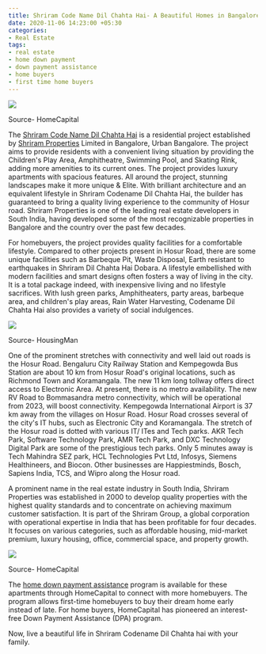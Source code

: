 ```yaml
---
title: Shriram Code Name Dil Chahta Hai- A Beautiful Homes in Bangalore
date: 2020-11-06 14:23:00 +05:30
categories:
- Real Estate
tags:
- real estate
- home down payment
- down payment assistance
- home buyers
- first time home buyers
---
```


**[![](https://lh4.googleusercontent.com/JzlYo9-z49X31KAkZMmmCo6RRawFXLa-TfMYdqGS-q4rVs3DEndhhjNtav0pGyfzlxEUiGrnfGzTiMb1ktd0fMks97A1B5iZ5enDfB2NZpNm1GMKNWdUt6OLlfTtGq5U0ZG-nMZJ)](https://homecapital.in/property/168/codename-dil-chahta-hai-3-bhk)**

Source- HomeCapital

The [Shriram Code Name Dil Chahta Hai](https://homecapital.in/property/167/codename-dil-chahta-hai-2-bhk) is a residential project established by [Shriram Properties](https://homecapital.in/offering/developer/shriram) Limited in Bangalore, Urban Bangalore. The project aims to provide residents with a convenient living situation by providing the Children's Play Area, Amphitheatre, Swimming Pool, and Skating Rink, adding more amenities to its current ones. The project provides luxury apartments with spacious features. All around the project, stunning landscapes make it more unique & Elite. With brilliant architecture and an equivalent lifestyle in Shriram Codename Dil Chahta Hai, the builder has guaranteed to bring a quality living experience to the community of Hosur road. Shriram Properties is one of the leading real estate developers in South India, having developed some of the most recognizable properties in Bangalore and the country over the past few decades.

For homebuyers, the project provides quality facilities for a comfortable lifestyle. Compared to other projects present in Hosur Road, there are some unique facilities such as Barbeque Pit, Waste Disposal, Earth resistant to earthquakes in Shriram Dil Chahta Hai Dobara. A lifestyle embellished with modern facilities and smart designs often fosters a way of living in the city. It is a total package indeed, with inexpensive living and no lifestyle sacrifices. With lush green parks, Amphitheaters, party areas, barbeque area, and children's play areas, Rain Water Harvesting, Codename Dil Chahta Hai also provides a variety of social indulgences.

**![](https://lh3.googleusercontent.com/W3WAeJjQtprgOsokoKUPQCHKLegfjciAvd3okiH9WxoZhEzHP_rXOm09QkajQ4V4uPP1J_Uje6Tfar3cVvTraxiHcUgioo8Qawc8KcNwONxBmRgVkvaM7ia9tbLaxBHKwQZInnFX)**

Source- HousingMan

One of the prominent stretches with connectivity and well laid out roads is the Hosur Road. Bengaluru City Railway Station and Kempegowda Bus Station are about 10 km from Hosur Road's original locations, such as Richmond Town and Koramangala. The new 11 km long tollway offers direct access to Electronic Area. At present, there is no metro availability. The new RV Road to Bommasandra metro connectivity, which will be operational from 2023, will boost connectivity. Kempegowda International Airport is 37 km away from the villages on Hosur Road. Hosur Road crosses several of the city's IT hubs, such as Electronic City and Koramangala. The stretch of the Hosur road is dotted with various IT/ ITes and Tech parks. AKR Tech Park, Software Technology Park, AMR Tech Park, and DXC Technology Digital Park are some of the prestigious tech parks. Only 5 minutes away is Tech Mahindra SEZ park, HCL Technologies Pvt Ltd, Infosys, Siemens Healthineers, and Biocon. Other businesses are Happiestminds, Bosch, Sapiens India, TCS, and Wipro along the Hosur road.

A prominent name in the real estate industry in South India, Shriram Properties was established in 2000 to develop quality properties with the highest quality standards and to concentrate on achieving maximum customer satisfaction. It is part of the Shriram Group, a global corporation with operational expertise in India that has been profitable for four decades. It focuses on various categories, such as affordable housing, mid-market premium, luxury housing, office, commercial space, and property growth.

**[![](https://lh4.googleusercontent.com/tlJmMMicQuQQFoKtp1eNcVW16avsCWufK-QVhV9BnwlTK1mvN2LuaK8ti8QRlTLrQH4q9LfHWJ_UiMzL1YQ0GpFq_h8NSG9wN6SBxq5k4uZHlFJ5x3TOY9YWwjQhpe3Ljcbgf8qx)](https://homecapital.in/offering)**

Source- HomeCapital

The [home down payment assistance](https://homecapital.in/program) program is available for these apartments through HomeCapital to connect with more homebuyers. The program allows first-time homebuyers to buy their dream home early instead of late. For home buyers, HomeCapital has pioneered an interest-free Down Payment Assistance (DPA) program.

Now, live a beautiful life in Shriram Codename Dil Chahta hai with your family.